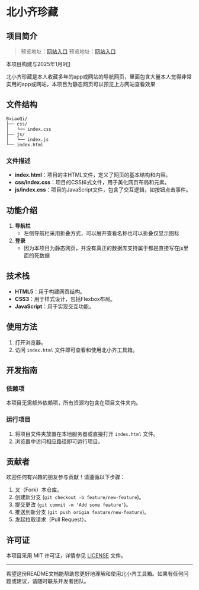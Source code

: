 # 北小齐珍藏

## 项目简介

> 预览地址：[网站入口](http://bxiaoqi.netlify.app)
> 预览地址：[网站入口](https://bxiaoqi.github.io/BxiaoQi/)

本项目构建与2025年1月9日

北小齐珍藏是本人收藏多年的app或网站的导航网页，里面包含大量本人觉得非常实用的app或网站，本项目为静态网页可以预览上方网站查看效果

## 文件结构

```
BxiaoQi/
├── css/
│   └── index.css
├── js/
│   └── index.js
└── index.html
```

### 文件描述

- **index.html**：项目的主HTML文件，定义了网页的基本结构和内容。
- **css/index.css**：项目的CSS样式文件，用于美化网页布局和元素。
- **js/index.css**：项目的JavaScript文件，包含了交互逻辑，如按钮点击事件。

## 功能介绍

1. **导航栏**
   - 左侧导航栏采用折叠方式，可以展开查看名称也可以折叠仅显示图标
2. **登录**
   - 因为本项目为静态网页，并没有真正的数据库支持属于都是直接写在js里面的死数据

## 技术栈

- **HTML5**：用于构建网页结构。
- **CSS3**：用于样式设计，包括Flexbox布局。
- **JavaScript**：用于实现交互功能。

## 使用方法

1. 打开浏览器。
2. 访问 `index.html` 文件即可查看和使用北小齐工具箱。

## 开发指南

### 依赖项

本项目无需额外依赖项，所有资源均包含在项目文件夹内。

### 运行项目

1. 将项目文件夹放置在本地服务器或直接打开 `index.html` 文件。
2. 浏览器中访问相应路径即可运行项目。

## 贡献者

欢迎任何有兴趣的朋友参与贡献！请遵循以下步骤：

1. 叉（Fork）本仓库。
2. 创建新分支 (`git checkout -b feature/new-feature`)。
3. 提交更改 (`git commit -m 'Add some feature'`)。
4. 推送到新分支 (`git push origin feature/new-feature`)。
5. 发起拉取请求（Pull Request）。

## 许可证

本项目采用 MIT 许可证，详情参见 [LICENSE](LICENSE) 文件。

---

希望这份README文档能帮助您更好地理解和使用北小齐工具箱。如果有任何问题或建议，请随时联系开发者团队。